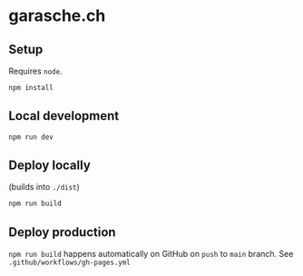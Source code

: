 # garasche.ch

## Setup

Requires `node`.

```sh
npm install
```

## Local development

```sh
npm run dev
```

## Deploy locally

(builds into `./dist`)

```sh
npm run build
```

## Deploy production

`npm run build` happens automatically on GitHub on `push` to `main` branch. See `.github/workflows/gh-pages.yml`

